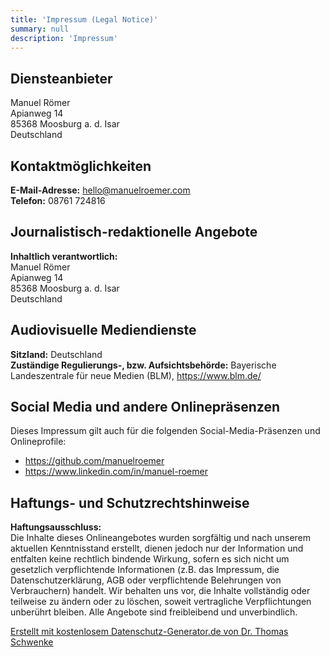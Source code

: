 ```yaml
---
title: 'Impressum (Legal Notice)'
summary: null
description: 'Impressum'
---
```


## Diensteanbieter
Manuel Römer  
Apianweg 14  
85368 Moosburg a. d. Isar  
Deutschland

## Kontaktmöglichkeiten
**E-Mail-Adresse:** hello@manuelroemer.com  
**Telefon:** 08761 724816

## Journalistisch-redaktionelle Angebote
**Inhaltlich verantwortlich:**  
Manuel Römer  
Apianweg 14  
85368 Moosburg a. d. Isar  
Deutschland

## Audiovisuelle Mediendienste
**Sitzland:** Deutschland  
**Zuständige Regulierungs-, bzw. Aufsichtsbehörde:** Bayerische Landeszentrale für neue Medien (BLM), https://www.blm.de/

## Social Media und andere Onlinepräsenzen
Dieses Impressum gilt auch für die folgenden Social-Media-Präsenzen und Onlineprofile:
* https://github.com/manuelroemer
* https://www.linkedin.com/in/manuel-roemer

## Haftungs- und Schutzrechtshinweise

**Haftungsausschluss:**  
Die Inhalte dieses Onlineangebotes wurden sorgfältig und nach unserem aktuellen Kenntnisstand erstellt, dienen jedoch nur der Information und entfalten keine rechtlich bindende Wirkung, sofern es sich nicht um gesetzlich verpflichtende Informationen (z.B. das Impressum, die Datenschutzerklärung, AGB oder verpflichtende Belehrungen von Verbrauchern) handelt. Wir behalten uns vor, die Inhalte vollständig oder teilweise zu ändern oder zu löschen, soweit vertragliche Verpflichtungen unberührt bleiben. Alle Angebote sind freibleibend und unverbindlich.

[Erstellt mit kostenlosem Datenschutz-Generator.de von Dr. Thomas Schwenke](https://datenschutz-generator.de/)
